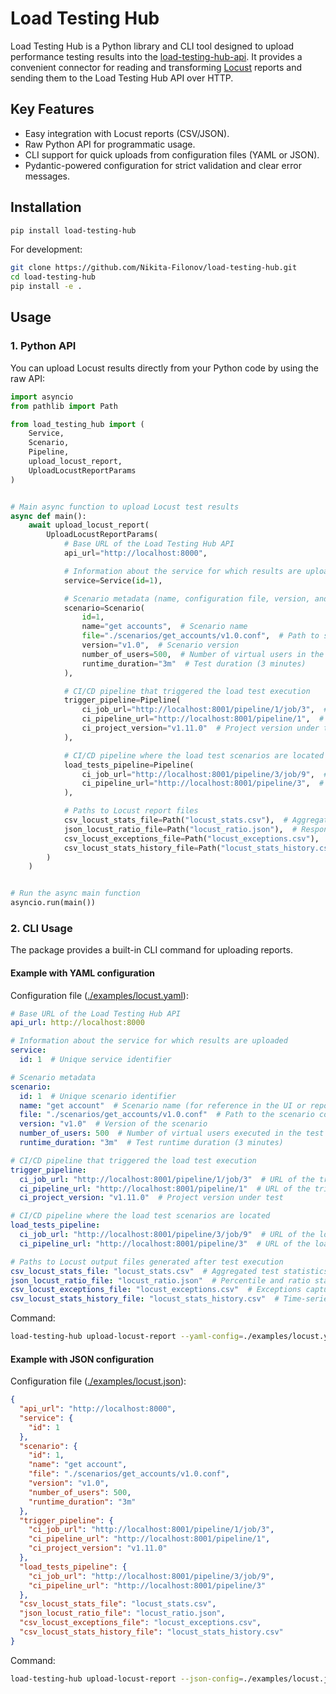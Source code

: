 # Load Testing Hub

Load Testing Hub is a Python library and CLI tool designed to upload performance testing results into the
[load-testing-hub-api](https://github.com/Nikita-Filonov/load-testing-hub-api). It provides a convenient connector for
reading and transforming [Locust](https://locust.io/) reports and sending them to the Load Testing Hub API over HTTP.

## Key Features

- Easy integration with Locust reports (CSV/JSON).
- Raw Python API for programmatic usage.
- CLI support for quick uploads from configuration files (YAML or JSON).
- Pydantic-powered configuration for strict validation and clear error messages.

## Installation

```bash
pip install load-testing-hub
```

For development:

```bash
git clone https://github.com/Nikita-Filonov/load-testing-hub.git
cd load-testing-hub
pip install -e .
```

## Usage

### 1. Python API

You can upload Locust results directly from your Python code by using the raw API:

```python
import asyncio
from pathlib import Path

from load_testing_hub import (
    Service,
    Scenario,
    Pipeline,
    upload_locust_report,
    UploadLocustReportParams
)


# Main async function to upload Locust test results
async def main():
    await upload_locust_report(
        UploadLocustReportParams(
            # Base URL of the Load Testing Hub API
            api_url="http://localhost:8000",

            # Information about the service for which results are uploaded
            service=Service(id=1),

            # Scenario metadata (name, configuration file, version, and load parameters)
            scenario=Scenario(
                id=1,
                name="get accounts",  # Scenario name
                file="./scenarios/get_accounts/v1.0.conf",  # Path to scenario config file
                version="v1.0",  # Scenario version
                number_of_users=500,  # Number of virtual users in the test
                runtime_duration="3m"  # Test duration (3 minutes)
            ),

            # CI/CD pipeline that triggered the load test execution
            trigger_pipeline=Pipeline(
                ci_job_url="http://localhost:8001/pipeline/1/job/3",  # URL of the triggering job
                ci_pipeline_url="http://localhost:8001/pipeline/1",  # URL of the triggering pipeline
                ci_project_version="v1.11.0"  # Project version under test
            ),

            # CI/CD pipeline where the load test scenarios are located
            load_tests_pipeline=Pipeline(
                ci_job_url="http://localhost:8001/pipeline/3/job/9",  # URL of the load tests job
                ci_pipeline_url="http://localhost:8001/pipeline/3",  # URL of the load tests pipeline
            ),

            # Paths to Locust report files
            csv_locust_stats_file=Path("locust_stats.csv"),  # Aggregated statistics
            json_locust_ratio_file=Path("locust_ratio.json"),  # Response time percentiles
            csv_locust_exceptions_file=Path("locust_exceptions.csv"),  # Exceptions during test
            csv_locust_stats_history_file=Path("locust_stats_history.csv"),  # Time-series stats
        )
    )


# Run the async main function
asyncio.run(main())
```

### 2. CLI Usage

The package provides a built-in CLI command for uploading reports.

#### Example with YAML configuration

Configuration file ([./examples/locust.yaml](./examples/locust.yaml)):

```yaml
# Base URL of the Load Testing Hub API
api_url: http://localhost:8000

# Information about the service for which results are uploaded
service:
  id: 1  # Unique service identifier

# Scenario metadata
scenario:
  id: 1  # Unique scenario identifier
  name: "get account"  # Scenario name (for reference in the UI or reports)
  file: "./scenarios/get_accounts/v1.0.conf"  # Path to the scenario configuration file
  version: "v1.0"  # Version of the scenario
  number_of_users: 500  # Number of virtual users executed in the test
  runtime_duration: "3m"  # Test runtime duration (3 minutes)

# CI/CD pipeline that triggered the load test execution
trigger_pipeline:
  ci_job_url: "http://localhost:8001/pipeline/1/job/3"  # URL of the triggering job
  ci_pipeline_url: "http://localhost:8001/pipeline/1"  # URL of the triggering pipeline
  ci_project_version: "v1.11.0"  # Project version under test

# CI/CD pipeline where the load test scenarios are located
load_tests_pipeline:
  ci_job_url: "http://localhost:8001/pipeline/3/job/9"  # URL of the load tests job
  ci_pipeline_url: "http://localhost:8001/pipeline/3"  # URL of the load tests pipeline

# Paths to Locust output files generated after test execution
csv_locust_stats_file: "locust_stats.csv"  # Aggregated test statistics
json_locust_ratio_file: "locust_ratio.json"  # Percentile and ratio statistics
csv_locust_exceptions_file: "locust_exceptions.csv"  # Exceptions captured during the test
csv_locust_stats_history_file: "locust_stats_history.csv"  # Time-series performance stats
```

Command:

```bash
load-testing-hub upload-locust-report --yaml-config=./examples/locust.yaml
```

#### Example with JSON configuration

Configuration file ([./examples/locust.json](./examples/locust.json)):

```json
{
  "api_url": "http://localhost:8000",
  "service": {
    "id": 1
  },
  "scenario": {
    "id": 1,
    "name": "get account",
    "file": "./scenarios/get_accounts/v1.0.conf",
    "version": "v1.0",
    "number_of_users": 500,
    "runtime_duration": "3m"
  },
  "trigger_pipeline": {
    "ci_job_url": "http://localhost:8001/pipeline/1/job/3",
    "ci_pipeline_url": "http://localhost:8001/pipeline/1",
    "ci_project_version": "v1.11.0"
  },
  "load_tests_pipeline": {
    "ci_job_url": "http://localhost:8001/pipeline/3/job/9",
    "ci_pipeline_url": "http://localhost:8001/pipeline/3"
  },
  "csv_locust_stats_file": "locust_stats.csv",
  "json_locust_ratio_file": "locust_ratio.json",
  "csv_locust_exceptions_file": "locust_exceptions.csv",
  "csv_locust_stats_history_file": "locust_stats_history.csv"
}
```

Command:

```bash
load-testing-hub upload-locust-report --json-config=./examples/locust.json
```